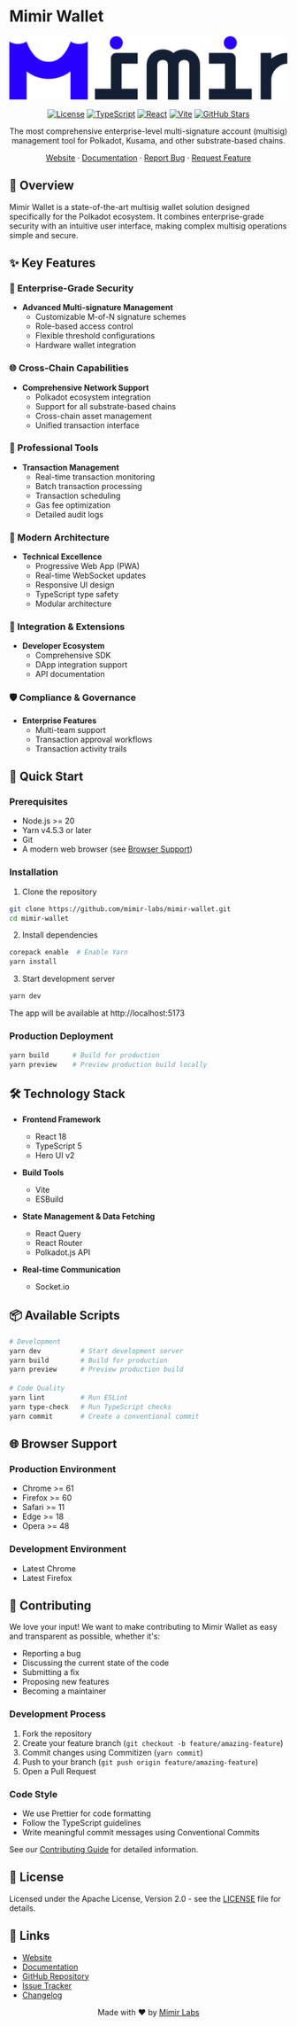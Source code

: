 # Mimir Wallet

<div align="center">

![Mimir Wallet](./app/src/assets/images/logo.png)

[![License](https://img.shields.io/badge/License-Apache%202.0-blue.svg)](https://opensource.org/licenses/Apache-2.0)
[![TypeScript](https://img.shields.io/badge/TypeScript-5.0-blue)](https://www.typescriptlang.org/)
[![React](https://img.shields.io/badge/React-18-blue)](https://reactjs.org/)
[![Vite](https://img.shields.io/badge/Vite-5.0-blue)](https://vitejs.dev/)
[![GitHub Stars](https://img.shields.io/github/stars/mimir-labs/mimir-wallet.svg)](https://github.com/mimir-labs/mimir-wallet/stargazers)

The most comprehensive enterprise-level multi-signature account (multisig) management tool for Polkadot, Kusama, and other substrate-based chains.

[Website](https://app.mimir.global) · [Documentation](https://docs.mimir.global) · [Report Bug](https://github.com/mimir-labs/mimir-wallet/issues) · [Request Feature](https://github.com/mimir-labs/mimir-wallet/issues)

</div>

## 🎯 Overview

Mimir Wallet is a state-of-the-art multisig wallet solution designed specifically for the Polkadot ecosystem. It combines enterprise-grade security with an intuitive user interface, making complex multisig operations simple and secure.

## ✨ Key Features

### 🔐 Enterprise-Grade Security
- **Advanced Multi-signature Management**
  - Customizable M-of-N signature schemes
  - Role-based access control
  - Flexible threshold configurations
  - Hardware wallet integration

### 🌐 Cross-Chain Capabilities
- **Comprehensive Network Support**
  - Polkadot ecosystem integration
  - Support for all substrate-based chains
  - Cross-chain asset management
  - Unified transaction interface

### 💼 Professional Tools
- **Transaction Management**
  - Real-time transaction monitoring
  - Batch transaction processing
  - Transaction scheduling
  - Gas fee optimization
  - Detailed audit logs

### 🚀 Modern Architecture
- **Technical Excellence**
  - Progressive Web App (PWA)
  - Real-time WebSocket updates
  - Responsive UI design
  - TypeScript type safety
  - Modular architecture

### 🔌 Integration & Extensions
- **Developer Ecosystem**
  - Comprehensive SDK
  - DApp integration support
  - API documentation

### 🛡️ Compliance & Governance
- **Enterprise Features**
  - Multi-team support
  - Transaction approval workflows
  - Transaction activity trails

## 🚀 Quick Start

### Prerequisites

- Node.js >= 20
- Yarn v4.5.3 or later
- Git
- A modern web browser (see [Browser Support](#-browser-support))

### Installation

1. Clone the repository
```bash
git clone https://github.com/mimir-labs/mimir-wallet.git
cd mimir-wallet
```

2. Install dependencies
```bash
corepack enable  # Enable Yarn
yarn install
```

3. Start development server
```bash
yarn dev
```

The app will be available at http://localhost:5173

### Production Deployment

```bash
yarn build      # Build for production
yarn preview    # Preview production build locally
```


## 🛠 Technology Stack

- **Frontend Framework**
  - React 18
  - TypeScript 5
  - Hero UI v2

- **Build Tools**
  - Vite
  - ESBuild

- **State Management & Data Fetching**
  - React Query
  - React Router
  - Polkadot.js API

- **Real-time Communication**
  - Socket.io

## 📦 Available Scripts

```bash
# Development
yarn dev          # Start development server
yarn build        # Build for production
yarn preview      # Preview production build

# Code Quality
yarn lint         # Run ESLint
yarn type-check   # Run TypeScript checks
yarn commit       # Create a conventional commit
```

## 🌐 Browser Support

### Production Environment
- Chrome >= 61
- Firefox >= 60
- Safari >= 11
- Edge >= 18
- Opera >= 48

### Development Environment
- Latest Chrome
- Latest Firefox

## 🤝 Contributing

We love your input! We want to make contributing to Mimir Wallet as easy and transparent as possible, whether it's:

- Reporting a bug
- Discussing the current state of the code
- Submitting a fix
- Proposing new features
- Becoming a maintainer

### Development Process

1. Fork the repository
2. Create your feature branch (`git checkout -b feature/amazing-feature`)
3. Commit changes using Commitizen (`yarn commit`)
4. Push to your branch (`git push origin feature/amazing-feature`)
5. Open a Pull Request

### Code Style

- We use Prettier for code formatting
- Follow the TypeScript guidelines
- Write meaningful commit messages using Conventional Commits

See our [Contributing Guide](CONTRIBUTING.md) for detailed information.

## 📄 License

Licensed under the Apache License, Version 2.0 - see the [LICENSE](LICENSE) file for details.

## 🔗 Links

- [Website](https://app.mimir.global)
- [Documentation](https://docs.mimir.global)
- [GitHub Repository](https://github.com/mimir-labs/mimir-wallet)
- [Issue Tracker](https://github.com/mimir-labs/mimir-wallet/issues)
- [Changelog](CHANGELOG.md)


<div align="center">

Made with ❤️ by [Mimir Labs](https://mimir.global)

</div>
